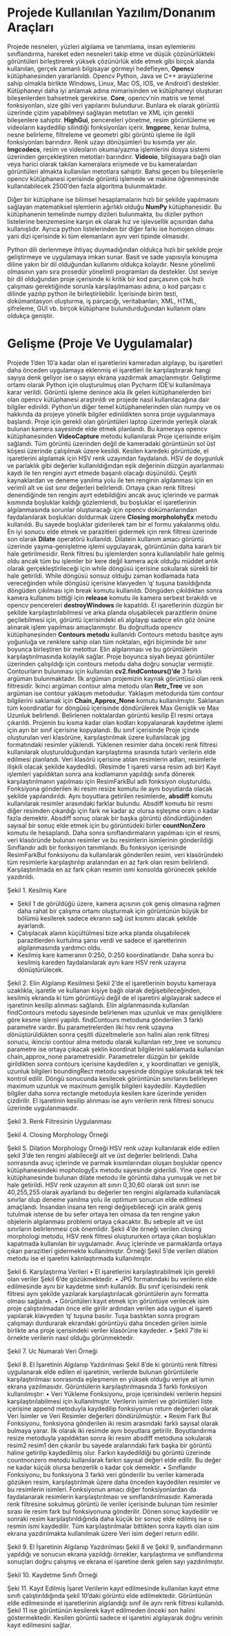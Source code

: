 # Projede Kullanılan Yazılım/Donanım Araçları
Projede nesneleri, yüzleri algılama ve tanımlama, insan eylemlerini sınıflandırma, hareket eden nesneleri takip etme ve düşük çözünürlükteki görüntüleri birleştirerek yüksek çözünürlük elde etmek gibi birçok alanda kullanılan, gerçek zamanlı bilgisayar görmeyi hedefleyen, **Opencv** kütüphanesinden yararlanıldı. Opencv Python, Java ve C++ arayüzlerine sahip olmakla birlikte Windows, Linux, Mac OS, IOS, ve Android’i destekler. Kütüphaneyi daha iyi anlamak adına mimarisinden ve kütüphaneyi oluşturan bileşenlerden bahsetmek gerekirse. **Core**, opencv’nin matris ve temel fonksiyonları, size gibi veri yapılarını bulundurur. Bunlara ek olarak görüntü üzerinde çizim yapabilmeyi sağlayan metotları ve XML için gerekli bileşenlere sahiptir. **HighGui**, pencereleri yönetme, resim görüntüleme ve videoların kaydedilip silindiği fonksiyonları içerir. **Imgproc**, kenar bulma, nesne belirleme, filtreleme ve geometri gibi görüntü işleme ile ilgili fonksiyonları barındırır. Renk uzayı dönüşümleri bu kısımda yer alır. **Imgcodecs**, resim ve videoların okuma/yazma işlemlerini dosya sistemi üzerinden gerçekleştiren metotları barındırır. **Videoio**, bilgisayara bağlı olan veya harici olarak takılan kameralara erişmede ve bu kameralardan görüntüleri almakta kullanılan metotlara sahiptir. Bahsi geçen bu bileşenlerle opencv kütüphanesi içerisinde görüntü işlemede ve makine öğrenmesinde kullanılabilecek 2500’den fazla algoritma bulunmaktadır.

Diğer bir kütüphane ise bilimsel hesaplamaların hızlı bir şekilde yapılmasını sağlayan matematiksel işlemlerin ağırlıklı olduğu **NumPy** kütüphanesidir. Bu kütüphanenin temelinde numpy dizileri bulunmakta, bu diziler python listelerine benzemesine karşın ek olarak hız ve işlevsellik açısından daha kullanışlıdır. Ayrıca python listelerinden bir diğer farkı ise homojen olması yani dizi içerisinde ki tüm elemanların aynı veri tipinde olmasıdır.

Python dili derlenmeye ihtiyaç duymadığından oldukça hızlı bir şekilde proje geliştirmeye ve uygulamaya imkan sunar. Basit ve sade yapısıyla konuşma diline yakın bir dil olduğundan kullanımı oldukça kolaydır. Nesne yönelimli olmasının yanı sıra prosedür yönelimli programları da destekler. Üst seviye bir dil olduğundan proje içerisinde ki kritik bir kod parçasının çok hızlı çalışması gerektiğinde sorunla karşılaşılmaması adına, o kod parçası c dilinde yazılıp python ile birleştirilebilir. İçerisinde birim testi, dokümantasyon oluşturma, iş parçacığı, veritabanları, XML, HTML, şifreleme, GUI vb. birçok kütüphane bulundurduğundan kullanım olanı oldukça geniştir. 


# Gelişme (Proje Ve Uygulamalar)
Projede 1’den 10’a kadar olan el işaretlerini kameradan algılayıp, bu işaretleri daha önceden uygulamaya eklenmiş el işaretleri ile karşılaştırarak hangi sayıya denk geliyor ise o sayıyı ekrana yazdırmak amaçlanmıştır. Geliştirme ortamı olarak Python için oluşturulmuş olan Pycharm IDE’si kullanılmaya karar verildi. Görüntü işleme denince akla ilk gelen kütüphanelerden biri olan opencv kütüphanesi araştırıldı ve projede nasıl kullanılacağına dair bilgiler edinildi. Python’un diğer temel kütüphanelerinden olan numpy ve os hakkında da projeye yönelik bilgiler edinildikten sonra proje uygulanmaya başlandı. Proje için gerekli olan görüntüleri laptop üzerinde yerleşik olarak bulunan kamera sayesinde elde etmek planlandı. Bu kameraya opencv kütüphanesinden **VideoCapture** metodu kullanılarak Proje içerisinde erişim sağlandı. Tüm görüntü üzerinden değil de kameradaki görüntünün sol üst köşesi üzerinde çalışılmak üzere kesildi. Kesilen karedeki görüntüde, el işaretlerini algılamak için HSV renk uzayından faydalandı. HSV de doygunluk ve parlaklık gibi değerler kullanıldığından eşik değerinin düzgün ayarlanması kaydı ile ten rengini ayırt etmede başarılı olacağı düşünüldü. Çeşitli kaynaklardan ve deneme yanılma yolu ile ten renginin algılanması için en verimli alt ve üst sınır değerleri belirlendi. Ortaya çıkan renk filtresi denendiğinde ten rengini ayırt edebildiğini ancak avuç içlerinde ve parmak kısmında boşluklar kaldığı gözlemlendi, bu boşluklar el işaretlerinin algılanmasında sorunlar oluşturacağı için opencv dokümanlarından faydalanılarak boşlukları doldurmak üzere **Closing morpholohyEx** metodu kullanıldı. Bu sayede boşluklar giderilerek tam bir el formu yakalanmış oldu. En iyi sonucu elde etmek ve parazitleri gidermek için renk filtresi üzerinde son olarak **Dilate** operatörü kullanıldı. Dilatein kullanım amacı görüntü üzerinde yayma-genişletme işlemi uygulayarak, görüntünün daha kararlı bir hale getirilmesidir. Renk filtresi bu işlemlerden sonra kullanılabilir hale gelmiş oldu ancak tüm bu işlemler bir kere değil kamera açık olduğu müddet anlık olarak gerçekleştirileceği için while döngüsü içerisine sokularak sürekli bir hale getirildi. While döngüsü sonsuz olduğu zaman kodlamada hata vereceğinden while döngüsü içerisine klavyeden ‘q’ tuşuna basıldığında döngüden çıkılması için break komutu kullanıldı. Döngüden çıkıldıktan sonra kamera kullanımı bittiği için **release** komutu ile kamera serbest bırakıldı ve opencv pencereleri **destroyWindows** ile kapatıldı. El işaretlerinin düzgün bir şekilde karşılaştırılabilmesi ve arka planda oluşabilecek parazitlerin önüne geçilebilmesi için, görüntü içerisindeki eli algılayıp sadece elin göz önüne alınarak işlem yapılması amaçlanmıştır. Bu doğrultuda opencv kütüphanesinden **Contours metodu** kullanıldı Contours metodu basitçe aynı yoğunluğa ve renklere sahip olan tüm noktaları, eğri biçiminde bir sınır boyunca birleştiren bir metottur. Elin algılanması ve bu görüntülerin karşılaştırılmasında kolaylık sağlar. Proje boyunca siyah beyaz görüntüler üzerinden çalışıldığı için contours metodu daha doğru sonuçlar vermiştir. Contourların bulunması için kullanılan **cv2.findContours()’de** 3 farklı argüman bulunmaktadır. İlk argüman projemizin kaynak görüntüsü olan renk filtresidir. İkinci argüman contour alma metodu olan **Retr_Tree** ve son argüman ise contour yaklaşım metodudur. Yaklaşım metodunda tüm contour bilgilerini saklamak için **Chain_Approx_None** komutu kullanılmıştır. Saklanan tüm koordinatlar for döngüsü içerisinde döndürülerek Max Genişlik ve Max Uzunluk belirlendi. Belirlenen noktalardan görüntü kesilip El resmi ortaya çıkarıldı. Projenin bu kısma kadar olan kodları kopyalanarak kaydetme işlemi için ayrı bir sınıf içerisine kopyalandı. Bu sınıf içerisinde Proje içinde oluşturulan veri klasörüne, karşılaştırılmak üzere kullanılacak jpg formatındaki resimler yüklendi. Yüklenen resimler daha önceki renk filtresi kullanılarak oluşturulduğundan karşılaştırma sırasında tutarlı verilerin elde edilmesi planlandı. Veri klasörü içerisine atılan resimlerin adları, resimlerle ilişkili olacak şekilde kaydedildi. (Resimde 1 işareti varsa resim adı bir) Kayıt işlemleri yapıldıktan sonra ana kodlamanın yapıldığı sınıfa dönerek karşılaştırılmanın yapılması için ResimFarkBul adlı fonksiyon oluşturuldu. Fonksiyona gönderilen iki resim resize komutu ile aynı boyutlarda olacak şekilde yapılandırıldı. Aynı boyutlara getirilen resimlerde, **absdiff** komutu kullanılarak resimler arasındaki farklar bulundu. Absdiff komutu bir resmi diğer resimden çıkardığı için fark ne kadar az olursa eşleşme oranı o kadar fazla demektir. Absdiff sonuç olarak bir başka görüntü döndürdüğünden sayısal bir sonuç elde etmek için bu görüntüdeki birler **countNonZero** komutu ile hesaplandı. Daha sonra sınıflandırmaların yapılması için el resmi, veri klasöründe bulunan resimler ve bu resimlerin isimlerinin gönderildiği Sınıflandır adlı bir fonksiyon tanımlandı. Bu fonksiyon içerisinde ResimFarkBul fonksiyonu da kullanılarak gönderilen resim, veri klasöründeki tüm resimlerle karşılaştırılıp aralarından en az fark olan resim belirlendi. Karşılaştırılmada en az fark çıkan resmin ismi konsolda görünecek şekilde yazdırıldı. 

 
Şekil 1. Kesilmiş Kare
-	Şekil 1 de görüldüğü üzere, kamera açısının çok geniş olmasına rağmen daha rahat bir çalışma ortamı oluşturmak için görüntünün büyük bir bölümü kesilerek sadece ekranın sağ üst kısmını alacak şekilde ayarlandı.
-	Çalışılacak alanın küçültülmesi bize arka planda oluşabilecek parazitlerden kurtulma şansı verdi ve sadece el işaretlerinin algılanmasında yardımcı oldu. 
-	Kesilmiş kare kameranın 0:250, 0:250 koordinatlarıdır. Daha sonra bu kesilmiş kareden faydalanılarak aynı kare HSV renk uzayına dönüştürülecek. 
 
Şekil 2. Elin Algılanıp Kesilmesi
Şekil 2’de el işaretlerinin boyutu kameraya uzaklıkla, işaretle ve kullanan kişiye bağlı olarak değişebileceğinden, kesilmiş ekranda ki tüm görüntüyü değil de el işaretini algılayarak sadece el işaretinin kesilip alınması sağlandı. Elin algılanmasında kullanılan findContours metodu sayesinde belirlenen max uzunluk ve max genişliklere göre kesme işlemi yapıldı. findContours metoduna gönderilen 3 farklı parametre vardır. Bu parametrelerden ilki hsv renk uzayına dönüştürüldükten sonra çeşitli düzeltmelerle son halini alan renk filtresi sonucu, ikincisi contour alma metodu olarak kullanılan retr_tree ve sonuncu parametre ise ortaya çıkacak şeklin koordinat bilgilerini saklamada kullanılan chain_approx_none parametresidir. Parametreler düzgün bir şekilde girildikten sonra contours içerisine kaydedilen x, y koordinatları ve genişlik, uzunluk bilgileri boundingRect metodu sayesinde döngüye sokularak tek tek kontrol edilir. Döngü sonucunda kesilecek görüntünün sınırlarını belirleyen maximum uzunluk ve maximum genişlik bilgileri kaydedilir. Kaydedilen bilgiler daha sonra rectangle metoduyla kesilen kare üzerinde yeniden çizdirilir. El işaretinin kesilip alınması ise aynı verilerin renk filtresi sonucu üzerinde uygulanmasıdır. 



 
Şekil 3. Renk Filtresinin Uygulanması

 
Şekil 4. Closing Morphology Örneği

 
Şekil 5. Dilation Morphology Örneği
HSV renk uzayı kullanılarak elde edilen şekil 3’de ten rengini alabileceği alt ve üst değerler belirlendi. Daha sonrasında avuç içlerinde ve parmak kısımlarından oluşan boşluklar opencv kütüphanesindeki mophologyEx metodu sayesinde giderildi. Yine open cv kütüphanesinde bulunan dilate metodu ile görüntü daha yumuşak ve net bir hale getirildi. HSV renk uzayının alt sınırı 0,30,60 olarak üst sınırı ise 40,255,255 olarak ayarlandı bu değerler ten rengini algılamada kullanılacak sınırlar olup deneme yanılma yolu ile optimum sonucun elde edilmesi amaçlandı. İnsandan insana ten rengi değişebileceği için aralık geniş tutulmak istense de bu sefer ortaya ten olmasa da ten rengine yakın objelerin algılanması problemi ortaya çıkacaktır. Bu sebeple alt ve üst sınırların belirlenmesi çok önemlidir. Şekil 4’de örneği verilen closing morphologi metodu, HSV renk filtresi oluştururken ortaya çıkan boşlukları kapatmada kullanılan bir uygulamadır. Avuç içlerinde ve parmaklarda ortaya çıkan parazitleri gidermekte kullanılmıştır. Örneği Şekil 5’de verilen dilation metodu ise el işaretini kalınlaştırmada kullanılmıştır.

 
Şekil 6. Karşılaştırma Verileri
•	El işaretlerini karşılaştırabilmek için gerekli olan veriler Şekil 6’de gözükmektedir.
•	JPG formatındaki bu verilerin elde edilmesinde aynı bir kaydetme sınıfı kullanıldı. Bu sınıf içerisindeki renk filtresi aynı şekilde yazılarak karşılaştırılacak görüntülerin aynı formatta olması sağlandı.
•	 Görüntüleri kayıt etmek için görüntüye verilecek isim proje çalıştırılmadan önce elle girilir ardından verilen ada uygun el işareti yapılarak klavyeden ‘q’ tuşuna basılır. Tuşa bastıktan sonra program çalışmayı durdurarak ekrandaki görüntüyü daha önceden girilen isimle birlikte ana proje içerisindeki veriler klasörüne kaydeder.
•	 Şekil 7’de ki örnekte verilerin nasıl olduğu görünmektedir. 

 
Şekil 7. Uc Numaralı Veri Örneği

 
Şekil 8. El İşaretinin Algılanıp Yazdırılması
Şekil 8’de ki görüntü renk filtresi uygulanarak elde edilen el işaretinin, verilerde bulunan görüntülerle karşılaştırılması sonrasında eşleşmenin en yüksek olduğu veriye ait ismin ekrana yazılmasıdır. Görüntülerin karşılaştırılmasında 3 farklı fonksiyon kullanılmıştır:
•	Veri Yükleme Fonksiyonu, proje içerisindeki verilerin hepsini karşılaştırılabilmesi için kullanılmıştır. Verilerin isimleri ve görüntüleri liste içerisine append metoduyla kaydedilip fonksiyonun return değerleri olarak Veri İsimler ve Veri Resimler değerleri döndürülmüştür.
•	Resim Fark Bul Fonksiyonu, fonksiyona gönderilen iki resim arasındaki farklı sayısal olarak bulmaya yarar. İlk olarak iki resimde aynı boyutlara getirilir. Boyutlandırma resize metoduyla yapıldıktan sonra iki resim absdiff metoduna sokularak resim2 resim1 den çıkarılır bu sayede aralarındaki fark başka bir görüntü haline getirilip kaydedilmiş olur. Farkın kaydedildiği bu görüntü üzerinde countnonzero metodu kullanılarak farkın sayısal değeri elde edilir. Bu değer ne kadar küçük olursa benzerlik o kadar çok demektir.
•	Sınıflandır Fonksiyonu, bu fonksiyona 3 farklı veri gönderilir bu veriler kamerada gözüken resim, karşılaştırılmak üzere daha önceden kaydedilen resimler ve bu resimlerin isimleri.  Fonksiyonun amacı diğer fonksiyonlardan da faydalanarak resimlerin karşılaştırılması ve sınıflandırılmasıdır. Kamerada renk filtresine sokulmuş görüntü ile veriler içerisinde bulunan tüm resimler sırası ile resim fark bul fonksiyonuna gönderilir. Dönen sonuç kaydedilir ve sonraki resim karşılaştırıldığında daha küçük bir sonuç elde edilmiş ise o resmin ismi kaydedilir. Tüm karşılaştırılmalar bittikten sonra kayıtlı olan isim ekrana yazdırılmakta kullanılmak üzere Veri isim değeri return edilir.

 
Şekil 9. El İşaretinin Algılanıp Yazdırılması
Şekil 8 ve Şekil 9, sınıflandırmanın yapıldığı ve sonucun ekrana yazıldığı örnekler, karşılaştırma ve sınıflandırma sonuçları doğru çalışmış ve ekrana el işaretine denk gelen sayı yazdırılmıştır.

 
Şekil 10. Kaydetme Sınıfı Örneği

 
Şeki 11. Kayıt Edilmiş İşaret
Verilerin kayıt edilmesinde kullanılan kayıt etme sınıfı çalıştırıldığında şekil 10’daki görüntü elde edilmektedir. Görüntünün elde edilmesinde el işaretlerinin algılandığı sınıf ile aynı renk filtresi kullanıldı. Şekil 11 ise görüntünün kesilerek kayıt edilmeden önceki son halini göstermektedir. Kesilen görüntü sadece el işaretini algılayarak doğru verinin kayıt edilmesini sağlar.

